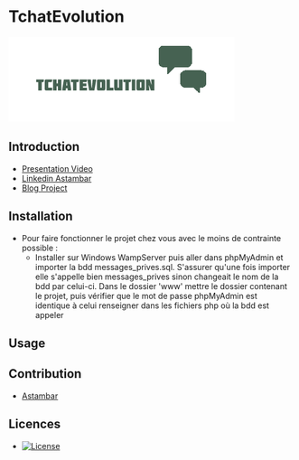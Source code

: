 # TchatEvolution

![Ceci est un exemple d’image](image/logo.png)

## Introduction

- [Presentation Video](https://www.youtube.com/watch?v=8Cl8eVBhT0M&feature=youtu.be/)
- [Linkedin Astambar](https://www.linkedin.com/in/et-si-on-changeait-le-monde-979115243/)
- [Blog Project](?)

## Installation

- Pour faire fonctionner le projet chez vous avec le moins de contrainte possible :
  - Installer sur Windows WampServer puis aller dans phpMyAdmin et importer la bdd messages_prives.sql.
S'assurer qu'une fois importer elle s'appelle bien messages_prives sinon changeait le nom de la bdd par celui-ci.
Dans le dossier 'www' mettre le dossier contenant le projet, puis vérifier que le mot de passe phpMyAdmin est identique à celui renseigner dans les fichiers php où la bdd est appeler

## Usage

## Contribution

- [Astambar](https://github.com/Astambar/)

## Licences

- [![License](https://img.shields.io/github/license/Astambar/TchatEvolution)](https://github.com/Astambar/)
